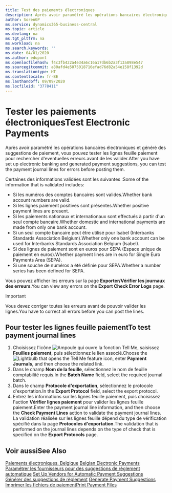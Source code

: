 ```yaml
---
title: Test des paiements électroniques
description: Après avoir paramétré les opérations bancaires électroniques et généré des suggestions de paiement, vous pouvez tester les lignes feuille paiement pour rechercher d'eventuelles erreurs avant de les valider.
author: SorenGP
ms.service: dynamics365-business-central
ms.topic: article
ms.devlang: na
ms.tgt_pltfrm: na
ms.workload: na
ms.search.keywords: ''
ms.date: 04/01/2020
ms.author: edupont
ms.openlocfilehash: f4c3fb422a4e34a6c16a17db6b2a3f13a898e547
ms.sourcegitcommit: a80afd4e5075018716efad76d82a54e158f1392d
ms.translationtype: HT
ms.contentlocale: fr-BE
ms.lasthandoff: 09/09/2020
ms.locfileid: "3778411"
---
```

# <a name="test-electronic-payments"></a><span data-ttu-id="1dc55-103">Tester les paiements électroniques</span><span class="sxs-lookup"><span data-stu-id="1dc55-103">Test Electronic Payments</span></span>
<span data-ttu-id="1dc55-104">Après avoir paramétré les opérations bancaires électroniques et généré des suggestions de paiement, vous pouvez tester les lignes feuille paiement pour rechercher d'eventuelles erreurs avant de les valider.</span><span class="sxs-lookup"><span data-stu-id="1dc55-104">After you have set up electronic banking and generated payment suggestions, you can test the payment journal lines for errors before posting them.</span></span>  

<span data-ttu-id="1dc55-105">Certaines des informations validées sont les suivantes :</span><span class="sxs-lookup"><span data-stu-id="1dc55-105">Some of the information that is validated includes:</span></span>  

- <span data-ttu-id="1dc55-106">Si les numéros des comptes bancaires sont valides.</span><span class="sxs-lookup"><span data-stu-id="1dc55-106">Whether bank account numbers are valid.</span></span>  
- <span data-ttu-id="1dc55-107">Si les lignes paiement positives sont présentes.</span><span class="sxs-lookup"><span data-stu-id="1dc55-107">Whether positive payment lines are present.</span></span>  
- <span data-ttu-id="1dc55-108">Si les paiements nationaux et internationaux sont effectués à partir d'un seul compte bancaire.</span><span class="sxs-lookup"><span data-stu-id="1dc55-108">Whether domestic and international payments are made from only one bank account.</span></span>  
- <span data-ttu-id="1dc55-109">Si un seul compte bancaire peut être utilisé pour Isabel (Interbanks Standards Association Belgium).</span><span class="sxs-lookup"><span data-stu-id="1dc55-109">Whether only one bank account can be used for Interbanks Standards Association Belgium (Isabel).</span></span>  
- <span data-ttu-id="1dc55-110">Si des lignes de paiement sont en euros pour SEPA (Espace unique de paiement en euros).</span><span class="sxs-lookup"><span data-stu-id="1dc55-110">Whether payment lines are in euro for Single Euro Payments Area (SEPA).</span></span>  
- <span data-ttu-id="1dc55-111">Si une souche de numéros a été définie pour SEPA.</span><span class="sxs-lookup"><span data-stu-id="1dc55-111">Whether a number series has been defined for SEPA.</span></span>  

<span data-ttu-id="1dc55-112">Vous pouvez afficher les erreurs sur la page **Exporter/Vérifier les journaux des erreurs**.</span><span class="sxs-lookup"><span data-stu-id="1dc55-112">You can view any errors on the **Export Check Error Logs** page.</span></span>  

> [!IMPORTANT]  
>  <span data-ttu-id="1dc55-113">Vous devez corriger toutes les erreurs avant de pouvoir valider les lignes.</span><span class="sxs-lookup"><span data-stu-id="1dc55-113">You have to correct all errors before you can post the lines.</span></span>  

## <a name="to-test-payment-journal-lines"></a><span data-ttu-id="1dc55-114">Pour tester les lignes feuille paiement</span><span class="sxs-lookup"><span data-stu-id="1dc55-114">To test payment journal lines</span></span>  

1.  <span data-ttu-id="1dc55-115">Choisissez l'icône ![Ampoule qui ouvre la fonction Tell Me](../../media/ui-search/search_small.png "Dites-moi ce que vous voulez faire"), saisissez **Feuilles paiement**, puis sélectionnez le lien associé.</span><span class="sxs-lookup"><span data-stu-id="1dc55-115">Choose the ![Lightbulb that opens the Tell Me feature](../../media/ui-search/search_small.png "Tell me what you want to do") icon, enter **Payment Journals**, and then choose the related link.</span></span>  
2.  <span data-ttu-id="1dc55-116">Dans le champ **Nom de la feuille**, sélectionnez le nom de feuille comptabilité requis.</span><span class="sxs-lookup"><span data-stu-id="1dc55-116">In the **Batch Name** field, select the required journal batch.</span></span>  
3.  <span data-ttu-id="1dc55-117">Dans le champ **Protocole d'exportation**, sélectionnez le protocole d'exportation.</span><span class="sxs-lookup"><span data-stu-id="1dc55-117">In the **Export Protocol** field, select the export protocol.</span></span>  
4.  <span data-ttu-id="1dc55-118">Entrez les informations sur les lignes feuille paiement, puis choisissez l'action **Vérifier lignes paiement** pour valider les lignes feuille paiement.</span><span class="sxs-lookup"><span data-stu-id="1dc55-118">Enter the payment journal line information, and then choose the **Check Payment Lines** action to validate the payment journal lines.</span></span> <span data-ttu-id="1dc55-119">La validation réalisée sur les lignes feuille dépend du type de vérification spécifié dans la page **Protocoles d'exportation**.</span><span class="sxs-lookup"><span data-stu-id="1dc55-119">The validation that is performed on the journal lines depends on the type of check that is specified on the **Export Protocols** page.</span></span>  

## <a name="see-also"></a><span data-ttu-id="1dc55-120">Voir aussi</span><span class="sxs-lookup"><span data-stu-id="1dc55-120">See Also</span></span>  
 <span data-ttu-id="1dc55-121">[Paiements électroniques, Belgique](belgian-electronic-payments.md) </span><span class="sxs-lookup"><span data-stu-id="1dc55-121">[Belgian Electronic Payments](belgian-electronic-payments.md) </span></span>  
 <span data-ttu-id="1dc55-122">[Paramétrer les fournisseurs pour des suggestions de règlement automatique](how-to-set-up-vendors-for-automatic-payment-suggestions.md) </span><span class="sxs-lookup"><span data-stu-id="1dc55-122">[Set Up Vendors for Automatic Payment Suggestions](how-to-set-up-vendors-for-automatic-payment-suggestions.md) </span></span>  
 <span data-ttu-id="1dc55-123">[Générer des suggestions de règlement](how-to-generate-payment-suggestions.md) </span><span class="sxs-lookup"><span data-stu-id="1dc55-123">[Generate Payment Suggestions](how-to-generate-payment-suggestions.md) </span></span>  
 [<span data-ttu-id="1dc55-124">Imprimer les fichiers de paiement</span><span class="sxs-lookup"><span data-stu-id="1dc55-124">Print Payment Files</span></span>](how-to-print-payment-files.md)
